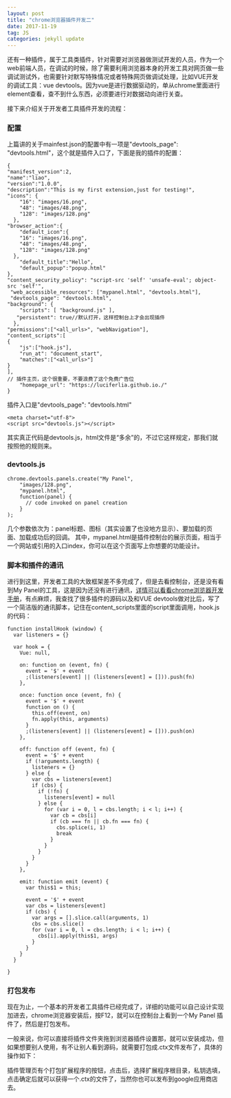 ```yaml
---
layout: post
title: "chrome浏览器插件开发二"
date: 2017-11-19
tag: JS
categories: jekyll update
---
```

还有一种插件，属于工具类插件，针对需要对浏览器做测试开发的人员，作为一个web前端人员，在调试的时候，除了需要利用浏览器本身的开发工具对网页做一些调试测试外，也需要针对默写特殊情况或者特殊网页做调试处理，比如VUE开发的调试工具：vue devtools。因为vue是进行数据驱动的，单从chrome里面进行element查看，查不到什么东西，必须要进行对数据动向进行关查。

接下来介绍关于开发者工具插件开发的流程：

### 配置
上篇讲的关于mainfest.json的配置中有一项是"devtools_page": "devtools.html"，这个就是插件入口了，下面是我的插件的配置：

```
{
"manifest_version":2,
"name":"liao",
"version":"1.0.0",
"description":"This is my first extension,just for testing!",
"icons": {
    "16": "images/16.png",
    "48": "images/48.png",
    "128": "images/128.png"
  },
"browser_action":{
	"default_icon":{
    "16": "images/16.png",
    "48": "images/48.png",
    "128": "images/128.png"
  },
	"default_title":"Hello",
	"default_popup":"popup.html"
},
"content_security_policy": "script-src 'self' 'unsafe-eval'; object-src 'self'",
 "web_accessible_resources": ["mypanel.html", "devtools.html"],
 "devtools_page": "devtools.html",
"background": {
    "scripts": [ "background.js" ],
   "persistent": true//默认打开，这样控制台上才会出现插件
  },
"permissions":["<all_urls>", "webNavigation"],
"content_scripts":[
{
	"js":["hook.js"],
    "run_at": "document_start",
	"matches":["<all_urls>"]
}
],
// 插件主页，这个很重要，不要浪费了这个免费广告位
    "homepage_url": "https://luciferlia.github.io./"
}
```
插件入口是"devtools_page": "devtools.html"
```
<meta charset="utf-8">
<script src="devtools.js"></script>
```
其实真正代码是devtools.js，html文件是“多余”的，不过它这样规定，那我们就按照他的规则来。

### devtools.js

```
chrome.devtools.panels.create("My Panel",
    "images/128.png",
    "mypanel.html",
    function(panel) {
      // code invoked on panel creation
    }
);
```
几个参数依次为：panel标题、图标（其实设置了也没地方显示）、要加载的页面、加载成功后的回调。
其中，mypanel.html是插件控制台的展示页面，相当于一个网站或引用的入口index，你可以在这个页面写上你想要的功能设计。

### 脚本和插件的通讯

进行到这里，开发者工具的大致框架差不多完成了，但是去看控制台，还是没有看到My Panel的工具，这是因为还没有进行通讯，[详情可以看看chrome浏览器开发手册](http://www.css88.com/doc/chrome-devtools/devtools-extensions/extensions-devtools/)，有点麻烦，我查找了很多插件的源码以及和VUE devtools做对比后，写了一个简洁版的通讯脚本，记住在content_scripts里面的script里面调用，hook.js的代码：

```
function installHook (window) {
  var listeners = {}

  var hook = {
    Vue: null,

    on: function on (event, fn) {
      event = '$' + event
      ;(listeners[event] || (listeners[event] = [])).push(fn)
    },

    once: function once (event, fn) {
      event = '$' + event
      function on () {
        this.off(event, on)
        fn.apply(this, arguments)
      }
      ;(listeners[event] || (listeners[event] = [])).push(on)
    },

    off: function off (event, fn) {
      event = '$' + event
      if (!arguments.length) {
        listeners = {}
      } else {
        var cbs = listeners[event]
        if (cbs) {
          if (!fn) {
            listeners[event] = null
          } else {
            for (var i = 0, l = cbs.length; i < l; i++) {
              var cb = cbs[i]
              if (cb === fn || cb.fn === fn) {
                cbs.splice(i, 1)
                break
              }
            }
          }
        }
      }
    },

    emit: function emit (event) {
      var this$1 = this;

      event = '$' + event
      var cbs = listeners[event]
      if (cbs) {
        var args = [].slice.call(arguments, 1)
        cbs = cbs.slice()
        for (var i = 0, l = cbs.length; i < l; i++) {
          cbs[i].apply(this$1, args)
        }
      }
    }
  }

}
```


### 打包发布
现在为止，一个基本的开发者工具插件已经完成了，详细的功能可以自己设计实现加进去，chrome浏览器安装后，按F12，就可以在控制台上看到一个My Panel 插件了，然后是打包发布。


一般来说，你可以直接将插件文件夹拖到浏览器插件设置那，就可以安装成功，但如果想要别人使用，有不让别人看到源码，就需要打包成.ctx文件发布了，具体的操作如下：

插件管理页有个打包扩展程序的按钮，点击后，选择扩展程序根目录，私钥选填，点击确定后就可以获得一个.ctx的文件了，当然你也可以发布到google应用商店去。

